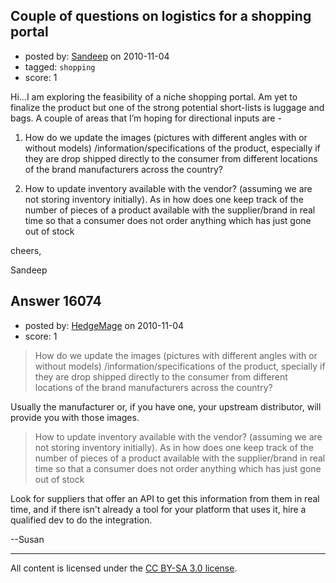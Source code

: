 ## Couple of questions on logistics for a shopping portal

- posted by: [Sandeep](https://stackexchange.com/users/-1/5233-sandeep) on 2010-11-04
- tagged: `shopping`
- score: 1

Hi…I am exploring the feasibility of a niche shopping portal. Am yet to finalize the product but one of the strong potential short-lists is luggage and bags. A couple of areas that I’m hoping for directional inputs are -

1. How do we update the images (pictures with different angles with or without models) /information/specifications of the product, especially if they are drop shipped directly to the consumer from different locations of the brand manufacturers across the country?

2. How to update inventory available with the vendor? (assuming we are not storing inventory initially). As in how does one keep track of the number of pieces of a product available with the supplier/brand in real time so that a consumer does not order anything which has just gone out of stock

cheers,

Sandeep


## Answer 16074

- posted by: [HedgeMage](https://stackexchange.com/users/-1/5198-hedgemage) on 2010-11-04
- score: 1

> How do we update the images (pictures
> with different angles with or without
> models) /information/specifications of
> the product, specially if they are
> drop shipped directly to the consumer
> from different locations of the brand
> manufacturers across the country?

Usually the manufacturer or, if you have one, your upstream distributor, will provide you with those images.
 
> How to update inventory available with
> the vendor? (assuming we are not
> storing inventory initially). As in
> how does one keep track of the number
> of pieces of a product available with
> the supplier/brand in real time so
> that a consumer does not order
> anything which has just gone out of
> stock

Look for suppliers that offer an API to get this information from them in real time, and if there isn't already a tool for your platform that uses it, hire a qualified dev to do the integration.

--Susan



---

All content is licensed under the [CC BY-SA 3.0 license](https://creativecommons.org/licenses/by-sa/3.0/).
